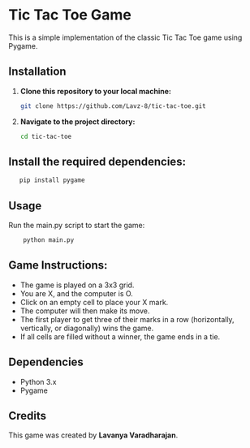# Tic Tac Toe Game
This is a simple implementation of the classic Tic Tac Toe game using Pygame.

## Installation

1. **Clone this repository to your local machine:**

    ```bash
    git clone https://github.com/Lavz-8/tic-tac-toe.git
    ```

2. **Navigate to the project directory:**

    ```bash
    cd tic-tac-toe
    ```

## Install the required dependencies:

 ```bash
    pip install pygame
 ```

## Usage

Run the main.py script to start the game:

```bash
    python main.py
 ```

## Game Instructions:
- The game is played on a 3x3 grid.
- You are X, and the computer is O.
- Click on an empty cell to place your X mark.
- The computer will then make its move.
- The first player to get three of their marks in a row (horizontally, vertically, or diagonally) wins the game.
- If all cells are filled without a winner, the game ends in a tie.
  
## Dependencies
- Python 3.x
- Pygame
  
## Credits
This game was created by **Lavanya Varadharajan**.
